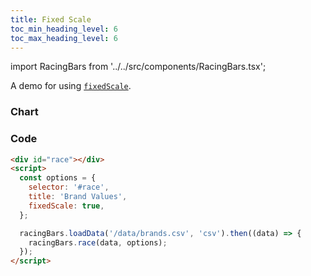 ```yaml
---
title: Fixed Scale
toc_min_heading_level: 6
toc_max_heading_level: 6
---
```


import RacingBars from '../../src/components/RacingBars.tsx';

A demo for using [`fixedScale`](/docs/documentation/options#fixedscale).

<!--truncate-->

### Chart

<div className="gallery">
  <RacingBars
    dataUrl="/data/brands.csv"
    dataType="csv"
    title="Brand Values"
    fixedScale={true}
/>

</div>

### Code

```html {6}
<div id="race"></div>
<script>
  const options = {
    selector: '#race',
    title: 'Brand Values',
    fixedScale: true,
  };

  racingBars.loadData('/data/brands.csv', 'csv').then((data) => {
    racingBars.race(data, options);
  });
</script>
```
